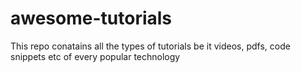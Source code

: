 # awesome-tutorials
This repo conatains all the types of tutorials be it videos, pdfs, code snippets etc of every popular technology
